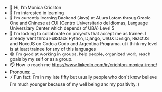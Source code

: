 - 👋 Hi, I’m Monica Crichton
- 👀 I’m interested in learning
- 🌱 I’m currently learning Backend (Java) at ALura Latam throug Oracle One and Chinese at CUI (Centro Universitario de Idiomas, Language Universitary Center which depends of UBA) Level 5
- 💞️ I’m looking to collaborate on proyects that accept me as trainee. I already went throu FullStack Python, Django, UI/UX DEsign, ReactJS and NodeJS on Codo a Codo and Argentina Programa. ut i think my level is at least trainee for any of this languages
- 😄 I´m good at working in groups, help people, organized work, reach goals by my self or as a group.
- 📫 How to reach me https://www.linkedin.com/in/crichton-monica-irene/
-  Pronouns: ...
- ⚡ Fun fact: i´m in my late fifty but usually people who don´t know believe i´m much younger because of my well being and my positivity :) 
<!---
Moni-Crichton/Moni-Crichton is a ✨ special ✨ repository because its `README.md` (this file) appears on your GitHub profile.
You can click the Preview link to take a look at your changes.
--->
